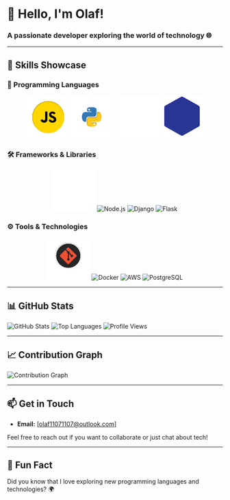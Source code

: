 # 👋 Hello, I'm Olaf!

### A passionate developer exploring the world of technology 🌐

---

## 🚀 Skills Showcase

### 🌟 Programming Languages

<p align="center">
  <img src="./javascript.gif" alt="JavaScript" width="100" />
  <img src="./python.gif" alt="Python" width="100" />
  <img src="./java.gif" alt="Java" width="100" />
  <img src="./c.gif" alt="C++" width="100" />
</p>

### 🛠️ Frameworks & Libraries

<p align="center">
  <img src="./react-logo.gif" alt="React" width="100" />
  <img src="https://media.giphy.com/media/3o7aD2sa1g1g0g1g1G/giphy.gif" alt="Node.js" width="100" />
  <img src="https://iconscout.com/free-icon/django-13" alt="Django" width="100" />
  <img src="https://media.giphy.com/media/3o7aD2sa1g1g0g1g1G/giphy.gif" alt="Flask" width="100" />
</p>

### ⚙️ Tools & Technologies

<p align="center">
  <img src="./git.gif" alt="Git" width="100" />
  <img src="https://media.giphy.com/media/3o7aD2sa1g1g0g1g1G/giphy.gif" alt="Docker" width="100" />
  <img src="https://media.giphy.com/media/3o7aD2sa1g1g0g1g1G/giphy.gif" alt="AWS" width="100" />
  <img src="https://media.giphy.com/media/3o7aD2sa1g1g0g1g1G/giphy.gif" alt="PostgreSQL" width="100" />
</p>

---

## 📊 GitHub Stats

![GitHub Stats](https://github-readme-stats.vercel.app/api?username=olaf11071107&show_icons=true&theme=radical)
![Top Languages](https://github-readme-stats.vercel.app/api/top-langs/?username=olaf11071107&layout=compact&theme=radical)
![Profile Views](https://komarev.com/ghpvc/?username=olaf11071107)

---

## 📈 Contribution Graph

![Contribution Graph](https://github-readme-activity-graph.cyclic.app/graph?username=olaf11071107&theme=react-dark)

---

## 📫 Get in Touch

- **Email:** [olaf11071107@outlook.com]

Feel free to reach out if you want to collaborate or just chat about tech!

---

## 🎉 Fun Fact

Did you know that I love exploring new programming languages and technologies? 🌍
